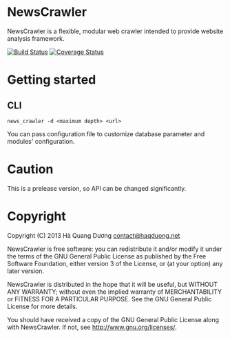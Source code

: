 NewsCrawler
===========
NewsCrawler is a flexible, modular web crawler intended to provide
website analysis framework.

[![Build Status](https://travis-ci.org/haqduong/news_crawler.png?branch=master)](https://travis-ci.org/haqduong/news_crawler)
[![Coverage Status](https://coveralls.io/repos/haqduong/news_crawler/badge.png?branch=master)](https://coveralls.io/r/haqduong/news_crawler?branch=master)

Getting started
===============
CLI
---
    news_crawler -d <maximum depth> <url>
You can pass configuration file to customize database parameter and
modules' configuration.

Caution
=======
This is a prelease version, so API can be changed significantly.

Copyright
=========
Copyright (C) 2013 Hà Quang Dương <contact@haqduong.net>

NewsCrawler is free software: you can redistribute it and/or modify
it under the terms of the GNU General Public License as published by
the Free Software Foundation, either version 3 of the License, or
(at your option) any later version.

NewsCrawler is distributed in the hope that it will be useful,
but WITHOUT ANY WARRANTY; without even the implied warranty of
MERCHANTABILITY or FITNESS FOR A PARTICULAR PURPOSE.  See the
GNU General Public License for more details.

You should have received a copy of the GNU General Public License
along with NewsCrawler.  If not, see <http://www.gnu.org/licenses/>.
